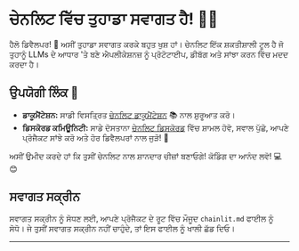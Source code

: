 <!--
CO_OP_TRANSLATOR_METADATA:
{
  "original_hash": "c49526c7abc56b0b5f1e835c1739f18e",
  "translation_date": "2025-09-24T21:37:49+00:00",
  "source_file": "Module08/samples/04/chainlit.md",
  "language_code": "pa"
}
-->
# ਚੇਨਲਿਟ ਵਿੱਚ ਤੁਹਾਡਾ ਸਵਾਗਤ ਹੈ! 🚀🤖

ਹੈਲੋ ਡਿਵੈਲਪਰ! 👋 ਅਸੀਂ ਤੁਹਾਡਾ ਸਵਾਗਤ ਕਰਕੇ ਬਹੁਤ ਖੁਸ਼ ਹਾਂ। ਚੇਨਲਿਟ ਇੱਕ ਸ਼ਕਤੀਸ਼ਾਲੀ ਟੂਲ ਹੈ ਜੋ ਤੁਹਾਨੂੰ LLMs ਦੇ ਆਧਾਰ 'ਤੇ ਬਣੇ ਐਪਲੀਕੇਸ਼ਨਜ਼ ਨੂੰ ਪ੍ਰੋਟੋਟਾਈਪ, ਡੀਬੱਗ ਅਤੇ ਸਾਂਝਾ ਕਰਨ ਵਿੱਚ ਮਦਦ ਕਰਦਾ ਹੈ।

## ਉਪਯੋਗੀ ਲਿੰਕ 🔗

- **ਡਾਕੂਮੈਂਟੇਸ਼ਨ:** ਸਾਡੀ ਵਿਸਤ੍ਰਿਤ [ਚੇਨਲਿਟ ਡਾਕੂਮੈਂਟੇਸ਼ਨ](https://docs.chainlit.io) 📚 ਨਾਲ ਸ਼ੁਰੂਆਤ ਕਰੋ।
- **ਡਿਸਕੋਰਡ ਕਮਿਊਨਿਟੀ:** ਸਾਡੇ ਦੋਸਤਾਨਾ [ਚੇਨਲਿਟ ਡਿਸਕੋਰਡ](https://discord.gg/k73SQ3FyUh) ਵਿੱਚ ਸ਼ਾਮਲ ਹੋਵੋ, ਸਵਾਲ ਪੁੱਛੋ, ਆਪਣੇ ਪ੍ਰੋਜੈਕਟ ਸਾਂਝੇ ਕਰੋ ਅਤੇ ਹੋਰ ਡਿਵੈਲਪਰਾਂ ਨਾਲ ਜੁੜੋ! 💬

ਅਸੀਂ ਉਮੀਦ ਕਰਦੇ ਹਾਂ ਕਿ ਤੁਸੀਂ ਚੇਨਲਿਟ ਨਾਲ ਸ਼ਾਨਦਾਰ ਚੀਜ਼ਾਂ ਬਣਾਓਗੇ! ਕੋਡਿੰਗ ਦਾ ਆਨੰਦ ਲਵੋ! 💻😊

## ਸਵਾਗਤ ਸਕ੍ਰੀਨ

ਸਵਾਗਤ ਸਕ੍ਰੀਨ ਨੂੰ ਸੋਧਣ ਲਈ, ਆਪਣੇ ਪ੍ਰੋਜੈਕਟ ਦੇ ਰੂਟ ਵਿੱਚ ਮੌਜੂਦ `chainlit.md` ਫਾਈਲ ਨੂੰ ਸੋਧੋ। ਜੇ ਤੁਸੀਂ ਸਵਾਗਤ ਸਕ੍ਰੀਨ ਨਹੀਂ ਚਾਹੁੰਦੇ, ਤਾਂ ਇਸ ਫਾਈਲ ਨੂੰ ਖਾਲੀ ਛੱਡ ਦਿਓ।

---

